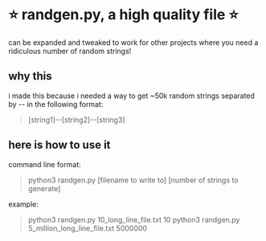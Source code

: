 # :star: randgen.py, a high quality file :star:
can be expanded and tweaked to work for other projects where you need a ridiculous number of random strings!

## why this
i made this because i needed a way to get ~50k random strings separated by -- in the following format:
> [string1]--[string2]--[string3]

## here is how to use it
command line format:
> python3 randgen.py [filename to write to] [number of strings to generate]

example:
> python3 randgen.py 10_long_line_file.txt 10
> python3 randgen.py 5_million_long_line_file.txt 5000000
